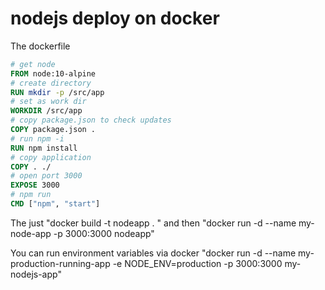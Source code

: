 # nodejs deploy on docker

The dockerfile


```dockerfile
# get node
FROM node:10-alpine
# create directory
RUN mkdir -p /src/app
# set as work dir
WORKDIR /src/app
# copy package.json to check updates
COPY package.json .
# run npm -i
RUN npm install
# copy application
COPY . ./
# open port 3000
EXPOSE 3000
# npm run
CMD ["npm", "start"]
```

The just "docker build -t nodeapp . " and then "docker run -d --name my-node-app  -p 3000:3000 nodeapp"

You can run environment variables via docker "docker run -d --name my-production-running-app -e NODE_ENV=production -p 3000:3000 my-nodejs-app"